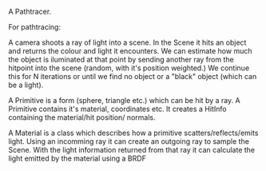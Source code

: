 A Pathtracer.



For pathtracing:

A camera shoots a ray of light into a scene. In the Scene it hits an object and returns the colour and light it encounters. We can estimate how much the object is iluminated at that point by sending another ray from the hitpoint into the scene (random, with it's position weighted.) We continue this for N iterations or until we find no object or a "black" object (which can be a light).


A Primitive is a form (sphere, triangle etc.) which can be hit by a ray.
A Primitive contains it's material, coordinates etc.
It creates a HitInfo containing the material/hit position/ normals.

A Material is a class which describes how a primitive scatters/reflects/emits light. Using an incomming ray it can create an outgoing ray to sample the Scene. With the light information returned from that ray it can calculate the light emitted by the material using a BRDF 